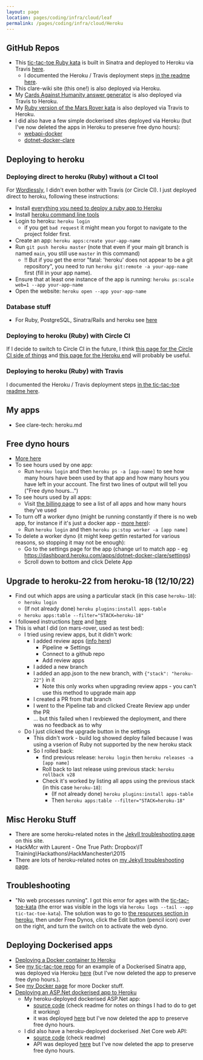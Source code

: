 ```yaml
---
layout: page
location: pages/coding/infra/cloud/leaf
permalink: /pages/coding/infra/cloud/Heroku
---
```


## GitHub Repos

- This [tic-tac-toe Ruby kata](https://github.com/claresudbery/tic-tac-toe-kata) is built in Sinatra and deployed to Heroku via Travis [here](https://tic-tac-toe-kata.herokuapp.com/tictactoe).
    - I documented the Heroku / Travis deployment steps [in the readme here](https://github.com/claresudbery/tic-tac-toe-kata/blob/master/README.md#deploying-to-heroku-via-travis).
- This clare-wiki site (this one!) is also deployed via Heroku.
- My [Cards Against Humanity answer generator](https://github.com/claresudbery/cah-answer-generator) is also deployed via Travis to Heroku.
- My [Ruby version of the Mars Rover kata](https://github.com/claresudbery/mars-rover-kata-ruby) is also deployed via Travis to Heroku.
- I did also have a few simple dockerised sites deployed via Heroku (but I've now deleted the apps in Heroku to preserve free dyno hours):
    - [webapi-docker](https://github.com/claresudbery/webapi-docker)
    - [dotnet-docker-clare](https://github.com/claresudbery/dotnet-docker-clare)

## Deploying to heroku

### Deploying direct to heroku (Ruby) without a CI tool

For [Wordlessly](https://github.com/claresudbery/wordlessly/blob/master/README.md#deploying-to-heroku), I didn't even bother with Travis (or Circle CI). I just deployed direct to heroku, following these instructions:

- Install [everything you need to deploy a ruby app to Heroku](https://devcenter.heroku.com/articles/getting-started-with-jruby)
- Install [heroku command line tools](https://devcenter.heroku.com/articles/heroku-cli#install-the-heroku-cli)
- Login to heroku: `heroku login`
    - if you get `bad request` it might mean you forgot to navigate to the project folder first.
- Create an app: `heroku apps:create your-app-name`
- Run `git push heroku master` (note that even if your main git branch is named `main`, you still use `master` in this command)
    - !! But if you get the error "fatal: 'heroku' does not appear to be a git repository", you need to run `heroku git:remote -a your-app-name` first (fill in your app name).
- Ensure that at least one instance of the app is running: `heroku ps:scale web=1 --app your-app-name`
- Open the website: `heroku open --app your-app-name`

### Database stuff

- For Ruby, PostgreSQL, Sinatra/Rails and heroku see [here](/pages/coding/data/PostgreSQL-and-PSQL#heroku)

### Deploying to heroku (Ruby) with Circle CI

If I decide to switch to Circle CI in the future, I think [this page for the Circle CI side of things](https://circleci.com/docs/2.0/language-ruby/) and [this page for the Heroku end](https://circleci.com/integrations/heroku) will probably be useful.

### Deploying to heroku (Ruby) with Travis

I documented the Heroku / Travis deployment steps [in the tic-tac-toe readme here](https://github.com/claresudbery/tic-tac-toe-kata/blob/master/README.md#deploying-to-heroku-via-travis).

## My apps

- See clare-tech: heroku.md

## Free dyno hours

- [More here](https://devcenter.heroku.com/articles/free-dyno-hours)
- To see hours used by one app:
    - Run `heroku login` and then `heroku ps -a [app-name]` to see how many hours have been used by that app and how many hours you have left in your account. The first two lines of output will tell you ("Free dyno hours...")
- To see hours used by all apps:
    - Visit [the billing page](https://dashboard.heroku.com/account/billing) to see a list of all apps and how many hours they've used
- To turn off a worker dyno (might be running constantly if there is no web app, for instance if it's just a docker app - [more here](https://devcenter.heroku.com/articles/dynos)):
    - Run `heroku login` and then `heroku ps:stop worker -a [app name]`
- To delete a worker dyno (it might keep gettin restarted for various reasons, so stopping it may not be enough):
    - Go to the settings page for the app (change url to match app - eg https://dashboard.heroku.com/apps/dotnet-docker-clare/settings)
    - Scroll down to bottom and click Delete App

## Upgrade to heroku-22 from heroku-18 (12/10/22)

- Find out which apps are using a particular stack (in this case `heroku-18`):
    - `heroku login`
    - (If not already done) `heroku plugins:install apps-table`
    - `heroku apps:table --filter="STACK=heroku-18"`
- I followed instructions [here](https://devcenter.heroku.com/articles/upgrading-to-the-latest-stack) and [here](https://devcenter.heroku.com/articles/github-integration-review-apps#configuration)
- This is what I did (on mars-rover, used as test bed):
    - I tried using review apps, but it didn't work:
        - I added review apps ([info here](https://devcenter.heroku.com/articles/github-integration-review-apps#configuration))
            - Pipeline => Settings
            - Connect to a github repo
            - Add review apps
        - I added a new branch 
        - I added an app.json to the new branch, with `{"stack": "heroku-22"}` in it
            - Note this only works when upgrading review apps - you can't use this method to upgrade main app
        - I created a PR from that branch
        - I went to the Pipeline tab and clicked Create Review app under the PR
        - ... but this failed when I revbiewed the deployment, and there was no feedback as to why
    - Do I just clicked the upgrade button in the settings
        - This didn't work - build log showed deploy failed because I was using a vserion of Ruby not supported by the new heroku stack
        - So I rolled back: 
            - find previous release: `heroku login` then `heroku releases -a [app name]`
            - Roll back to last release using previous stack: `heroku rollback v28`
            - Check it's worked by listing all apps using the previous stack (in this case `heroku-18`): 
                - (If not already done) `heroku plugins:install apps-table`
                - Then `heroku apps:table --filter="STACK=heroku-18"`

## Misc Heroku Stuff

- There are some heroku-related notes in the [Jekyll troubleshooting page](/pages/coding/webdev/jekyll/Jekyll-Troubleshooting) on this site.
- HackMcr with Laurent - One True Path: Dropbox\IT Training\Hackathons\HackManchester\2015
- There are lots of heroku-related notes on [my Jekyll troubleshooting page](/pages/coding/webdev/jekyll/Jekyll-Troubleshooting).

## Troubleshooting

- "No web processes running". I got this error for ages with the [tic-tac-toe-kata](https://tic-tac-toe-kata.herokuapp.com/tictactoe) (the error was visible in the logs via `heroku logs --tail --app tic-tac-toe-kata`). The solution was to go to [the resources section in heroku](https://dashboard.heroku.com/apps/tic-tac-toe-kata/resources), then under Free Dynos, click the Edit button (pencil icon) over on the right, and turn the switch on to activate the web dyno.

## Deploying Dockerised apps

- [Deploying a Docker container to Heroku](https://devcenter.heroku.com/articles/container-registry-and-runtime)
- See [my tic-tac-toe repo](https://github.com/claresudbery/tic-tac-toe-kata) for an example of a Dockerised Sinatra app, was deployed via Heroku [here](https://tic-tac-toe-docker.herokuapp.com/tictactoe) (but I've now deleted the app to preserve free dyno hours.).
- See [my Docker page](/pages/coding/infra/cloud/Docker) for more Docker stuff.
- [Deploying an ASP.Net dockerised app to Heroku](https://medium.com/@vnqmai.hcmue/deploy-asp-net-core-to-heroku-for-free-using-docker-bd6d6fc161ae)
    - My heroku-deployed dockerised ASP.Net app:
        - [source code](https://github.com/claresudbery/dotnet-docker-clare) (check readme for notes on things I had to do to get it working)
        - it was deployed [here](https://dotnet-docker-clare.herokuapp.com/) but I've now deleted the app to preserve free dyno hours.
    - I did also have a heroku-deployed dockerised .Net Core web API:
        - [source code](https://github.com/claresudbery/webapi-docker) (check readme)
        - API was deployed [here](https://webapi-docker.herokuapp.com/shiny) but I've now deleted the app to preserve free dyno hours.